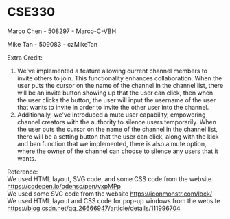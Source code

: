 # CSE330
Marco Chen - 508297 - Marco-C-VBH

Mike Tan - 509083 - czMikeTan

Extra Credit:
1. We've implemented a feature allowing current channel members to invite others to join. This functionality enhances collaboration. When the user puts the cursor on the name of the channel in the channel list, there will be an invite button showing up that the user can click, then when the user clicks the button, the user will input the username of the user that wants to invite in order to invite the other user into the channel.
2. Additionally, we've introduced a mute user capability, empowering channel creators with the authority to silence users temporarily. When the user puts the cursor on the name of the channel in the channel list, there will be a setting button that the user can click, along with the kick and ban function that we implemented, there is also a mute option, where the owner of the channel can choose to silence any users that it wants.

Reference:<br>
We used HTML layout, SVG code, and some CSS code from the website https://codepen.io/odensc/pen/vxpMPp<br>
We used some SVG code from the website https://iconmonstr.com/lock/<br>
We used HTML layout and CSS code for pop-up windows from the website https://blog.csdn.net/qq_26666947/article/details/111996704
